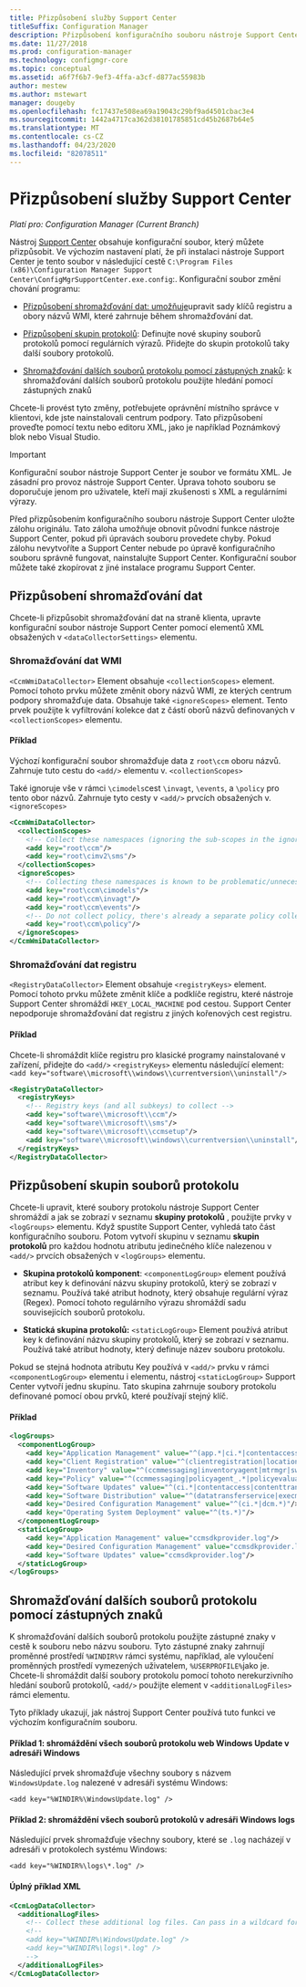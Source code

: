 ```yaml
---
title: Přizpůsobení služby Support Center
titleSuffix: Configuration Manager
description: Přizpůsobení konfiguračního souboru nástroje Support Center.
ms.date: 11/27/2018
ms.prod: configuration-manager
ms.technology: configmgr-core
ms.topic: conceptual
ms.assetid: a6f7f6b7-9ef3-4ffa-a3cf-d877ac55983b
author: mestew
ms.author: mstewart
manager: dougeby
ms.openlocfilehash: fc17437e508ea69a19043c29bf9ad4501cbac3e4
ms.sourcegitcommit: 1442a4717ca362d38101785851cd45b2687b64e5
ms.translationtype: MT
ms.contentlocale: cs-CZ
ms.lasthandoff: 04/23/2020
ms.locfileid: "82078511"
---
```

# <a name="customize-support-center"></a>Přizpůsobení služby Support Center

*Platí pro: Configuration Manager (Current Branch)*

Nástroj [Support Center](support-center.md) obsahuje konfigurační soubor, který můžete přizpůsobit. Ve výchozím nastavení platí, že při instalaci nástroje Support Center je tento soubor v následující cestě `C:\Program Files (x86)\Configuration Manager Support Center\ConfigMgrSupportCenter.exe.config`:. Konfigurační soubor změní chování programu:

- [Přizpůsobení shromažďování dat: umožňuje](#bkmk_datacoll)upravit sady klíčů registru a obory názvů WMI, které zahrnuje během shromažďování dat.  

- [Přizpůsobení skupin protokolů](#bkmk_loggroups): Definujte nové skupiny souborů protokolů pomocí regulárních výrazů. Přidejte do skupin protokolů taky další soubory protokolů.  

- [Shromažďování dalších souborů protokolu pomocí zástupných znaků](#bkmk_wildcards): k shromažďování dalších souborů protokolu použijte hledání pomocí zástupných znaků  

Chcete-li provést tyto změny, potřebujete oprávnění místního správce v klientovi, kde jste nainstalovali centrum podpory. Tato přizpůsobení proveďte pomocí textu nebo editoru XML, jako je například Poznámkový blok nebo Visual Studio.

> [!Important]  
> Konfigurační soubor nástroje Support Center je soubor ve formátu XML. Je zásadní pro provoz nástroje Support Center. Úprava tohoto souboru se doporučuje jenom pro uživatele, kteří mají zkušenosti s XML a regulárními výrazy.  

Před přizpůsobením konfiguračního souboru nástroje Support Center uložte zálohu originálu. Tato záloha umožňuje obnovit původní funkce nástroje Support Center, pokud při úpravách souboru provedete chyby. Pokud zálohu nevytvoříte a Support Center nebude po úpravě konfiguračního souboru správně fungovat, nainstalujte Support Center. Konfigurační soubor můžete také zkopírovat z jiné instalace programu Support Center.



## <a name="customize-data-collection"></a><a name="bkmk_datacoll"></a>Přizpůsobení shromažďování dat

Chcete-li přizpůsobit shromažďování dat na straně klienta, upravte konfigurační soubor nástroje Support Center pomocí elementů XML obsažených v `<dataCollectorSettings>` elementu.


### <a name="wmi-data-collection"></a>Shromažďování dat WMI

`<CcmWmiDataCollector>` Element obsahuje `<collectionScopes>` element. Pomocí tohoto prvku můžete změnit obory názvů WMI, ze kterých centrum podpory shromažďuje data. Obsahuje také `<ignoreScopes>` element. Tento prvek použijte k vyfiltrování kolekce dat z částí oborů názvů definovaných v `<collectionScopes>` elementu.  
    
#### <a name="example"></a>Příklad
Výchozí konfigurační soubor shromažďuje data z `root\ccm` oboru názvů. Zahrnuje tuto cestu do `<add/>` elementu v. `<collectionScopes>` 

Také ignoruje vše v rámci `\cimodels`cest `\invagt`, `\events`, a `\policy` pro tento obor názvů. Zahrnuje tyto cesty v `<add/>` prvcích obsažených v. `<ignoreScopes>`

```XML
<CcmWmiDataCollector>
  <collectionScopes>
    <!-- Collect these namespaces (ignoring the sub-scopes in the ignoreScopes block) -->
    <add key="root\ccm"/>
    <add key="root\cimv2\sms"/>
  </collectionScopes>
  <ignoreScopes>
    <!-- Collecting these namespaces is known to be problematic/unnecessary -->
    <add key="root\ccm\cimodels"/>
    <add key="root\ccm\invagt"/>
    <add key="root\ccm\events"/>
    <!-- Do not collect policy, there's already a separate policy collector.-->
    <add key="root\ccm\policy"/>
  </ignoreScopes>
</CcmWmiDataCollector>
```


### <a name="registry-data-collection"></a>Shromažďování dat registru

`<RegistryDataCollector>` Element obsahuje `<registryKeys>` element. Pomocí tohoto prvku můžete změnit klíče a podklíče registru, které nástroje Support Center shromáždí `HKEY_LOCAL_MACHINE` pod cestou. Support Center nepodporuje shromažďování dat registru z jiných kořenových cest registru.

#### <a name="example"></a>Příklad
Chcete-li shromáždit klíče registru pro klasické programy nainstalované v zařízení, přidejte do `<add/>` `<registryKeys>` elementu následující element:`<add key="software\\microsoft\\windows\\currentversion\\uninstall"/>`

```XML
<RegistryDataCollector>
  <registryKeys>
    <!-- Registry keys (and all subkeys) to collect -->
    <add key="software\\microsoft\\ccm"/>
    <add key="software\\microsoft\\sms"/>
    <add key="software\\microsoft\\ccmsetup"/>
    <add key="software\\microsoft\\windows\\currentversion\\uninstall"/>
  </registryKeys>
</RegistryDataCollector>
```



## <a name="customize-log-file-groups"></a><a name="bkmk_loggroups"></a>Přizpůsobení skupin souborů protokolu

Chcete-li upravit, které soubory protokolu nástroje Support Center shromáždí a jak se zobrazí v seznamu **skupiny protokolů** , použijte prvky v `<logGroups>` elementu. Když spustíte Support Center, vyhledá tato část konfiguračního souboru. Potom vytvoří skupinu v seznamu **skupin protokolů** pro každou hodnotu atributu jedinečného klíče nalezenou v `<add/>` prvcích obsažených v `<logGroups>` elementu.

- **Skupina protokolů komponent**: `<componentLogGroup>` element používá atribut key k definování názvu skupiny protokolů, který se zobrazí v seznamu. Používá také atribut hodnoty, který obsahuje regulární výraz (Regex). Pomocí tohoto regulárního výrazu shromáždí sadu souvisejících souborů protokolu.  

- **Statická skupina protokolů:** `<staticLogGroup>` Element používá atribut key k definování názvu skupiny protokolů, který se zobrazí v seznamu. Používá také atribut hodnoty, který definuje název souboru protokolu.  

Pokud se stejná hodnota atributu Key používá v `<add/>` prvku v rámci `<componentLogGroup>` elementu i elementu, nástroj `<staticLogGroup>` Support Center vytvoří jednu skupinu. Tato skupina zahrnuje soubory protokolu definované pomocí obou prvků, které používají stejný klíč.

#### <a name="example"></a>Příklad
```XML
<logGroups>
  <componentLogGroup>
    <add key="Application Management" value="^(app.*|ci.*|contentaccess|contenttransfermanager|datatransferservice|dcm.*|execmgr.*|UserAffinity.*|.*Handler$|.*Provider$)"/>
    <add key="Client Registration" value="^(clientregistration|locationservices|ccmmessaging|ccmexec)"/>
    <add key="Inventory" value="^(ccmmessaging|inventoryagent|mtrmgr|swmtrreportgen|virtualapp|mtr.*|filesystemfile)"/>
    <add key="Policy" value="^(ccmmessaging|policyagent_.*|policyevaluator_.*)"/>
    <add key="Software Updates" value="^(ci.*|contentaccess|contenttransfermanager|datatransferservice|dcm.*|update.*|wuahandler|xmlstore|scanagent)"/>
    <add key="Software Distribution" value="^(datatransferservice|execmgr.*|contenttransfermanager|locationservices|contentaccess|filebits)"/>
    <add key="Desired Configuration Management" value="^(ci.*|dcm.*)"/>
    <add key="Operating System Deployment" value="^(ts.*)"/>
  </componentLogGroup>
  <staticLogGroup>
    <add key="Application Management" value="ccmsdkprovider.log"/>
    <add key="Desired Configuration Management" value="ccmsdkprovider.log"/>
    <add key="Software Updates" value="ccmsdkprovider.log"/>
  </staticLogGroup>
</logGroups>
```



## <a name="collecting-additional-log-files-using-wildcards"></a><a name="bkmk_wildcards"></a>Shromažďování dalších souborů protokolu pomocí zástupných znaků

K shromažďování dalších souborů protokolu použijte zástupné znaky v cestě k souboru nebo názvu souboru. Tyto zástupné znaky zahrnují proměnné prostředí `%WINDIR%`v rámci systému, například, ale vyloučení proměnných prostředí vymezených uživatelem, `%USERPROFILE%`jako je. Chcete-li shromáždit další soubory protokolu pomocí tohoto nerekurzivního hledání souborů protokolů, `<add/>` použijte element v `<additionalLogFiles>` rámci elementu. 

Tyto příklady ukazují, jak nástroj Support Center používá tuto funkci ve výchozím konfiguračním souboru.

#### <a name="example-1-collect-all-windows-update-log-files-in-the-windows-directory"></a>Příklad 1: shromáždění všech souborů protokolu web Windows Update v adresáři Windows
Následující prvek shromažďuje všechny soubory s názvem `WindowsUpdate.log` nalezené v adresáři systému Windows: 

`<add key="%WINDIR%\WindowsUpdate.log" />`

#### <a name="example-2-collect-all-log-files-in-the-windows-logs-directory"></a>Příklad 2: shromáždění všech souborů protokolů v adresáři Windows logs
Následující prvek shromažďuje všechny soubory, které se `.log` nacházejí v adresáři v protokolech systému Windows: 

`<add key="%WINDIR%\logs\*.log" />`

#### <a name="full-example-xml"></a>Úplný příklad XML
```XML
<CcmLogDataCollector>
  <additionalLogFiles>
    <!-- Collect these additional log files. Can pass in a wildcard for the filename. System variables are also supported. -->
    <!--
    <add key="%WINDIR%\WindowsUpdate.log" />
    <add key="%WINDIR%\logs\*.log" />
    -->
  </additionalLogFiles>
</CcmLogDataCollector>
```
